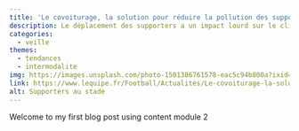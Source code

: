 ```yaml
---
title: 'Le covoiturage, la solution pour réduire la pollution des supporters ?'
description: Le déplacement des supporters a un impact lourd sur le climat, étant donné qu'il représente 80 % des émissions de gaz à effet de serre liées à l'organisation d'un match de football. Le covoiturage permettrait de le réduire considérablement.
categories: 
  - veille
themes: 
  - tendances
  - intermodalite
img: https://images.unsplash.com/photo-1501386761578-eac5c94b800a?ixid=MnwxMjA3fDB8MHxwaG90by1wYWdlfHx8fGVufDB8fHx8&ixlib=rb-1.2.1&auto=format&fit=crop&w=870&q=80
link: https://www.lequipe.fr/Football/Actualites/Le-covoiturage-la-solution-pour-reduire-la-pollution-des-supporters/1288868
alt: Supporters au stade
---
```



Welcome to my first blog post using content module 2
